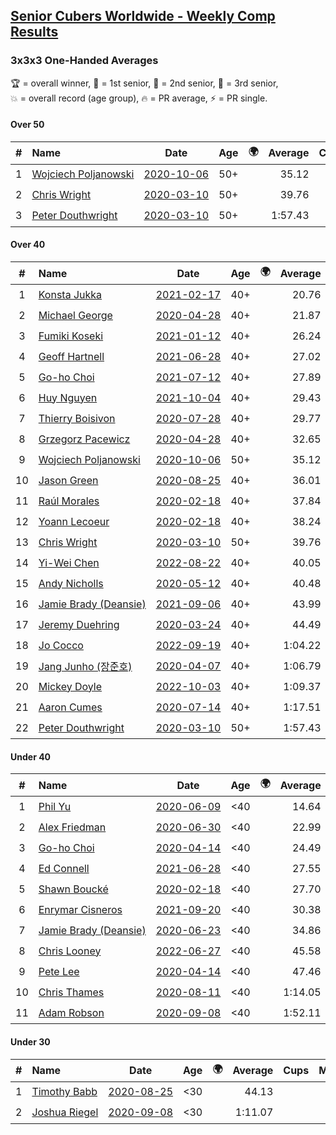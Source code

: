 <style>table {white-space: nowrap;}</style>
<link rel="stylesheet" type="text/css" href="/scw-comp/css/flags.css" />

## [Senior Cubers Worldwide - Weekly Comp Results](/scw-comp/results/)
### 3x3x3 One-Handed Averages

<span style="white-space: nowrap;">🏆 = overall winner</span>, <span style="white-space: nowrap;">🥇 = 1st senior</span>, <span style="white-space: nowrap;">🥈 = 2nd senior</span>, <span style="white-space: nowrap;">🥉 = 3rd senior</span>, <span style="white-space: nowrap;">💥 = overall record (age group)</span>, <span style="white-space: nowrap;">🔥 = PR average</span>, <span style="white-space: nowrap;">⚡ = PR single</span>.

#### Over 50

| # | Name | Date | Age | 🌍 | Average | Cups | Medals | Achievements | Video |
| :--: | :-- | :--: | :--: | :--: | --: | :--: | :-- | :-- | :-- |
| 1 | [Wojciech Poljanowski](../../persons/wojciech_poljanowski/333oh.md) | [2020-10-06](../../results/2020-10-06/333oh.md) | 50+ | <i class="flag flag-PL" /> | 35.12 |  | 🥉 x 2 | 💥 x 4, 🔥 x 3, ⚡ x 3 | [Desktop](https://www.facebook.com/events/2645965315652815/permalink/2649640285285318) / [Mobile](https://m.facebook.com/events/2645965315652815?view=permalink&id=2649640285285318) |
| 2 | [Chris Wright](../../persons/chris_wright/333oh.md) | [2020-03-10](../../results/2020-03-10/333oh.md) | 50+ | <i class="flag flag-GB" /> | 39.76 |  |  | 💥 x 1, 🔥 x 1, ⚡ x 1 | [Desktop](https://www.facebook.com/events/684510792316675/permalink/685546418879779) / [Mobile](https://m.facebook.com/events/684510792316675?view=permalink&id=685546418879779) |
| 3 | [Peter Douthwright](../../persons/peter_douthwright/333oh.md) | [2020-03-10](../../results/2020-03-10/333oh.md) | 50+ | <i class="flag flag-CA" /> | 1:57.43 |  | 🥇 x 1 | 💥 x 1, 🔥 x 1, ⚡ x 3 | [Desktop](https://www.facebook.com/events/684510792316675/permalink/688822721885482) / [Mobile](https://m.facebook.com/events/684510792316675?view=permalink&id=688822721885482) |

#### Over 40

| # | Name | Date | Age | 🌍 | Average | Cups | Medals | Achievements | Video |
| :--: | :-- | :--: | :--: | :--: | --: | :--: | :-- | :-- | :-- |
| 1 | [Konsta Jukka](../../persons/konsta_jukka/333oh.md) | [2021-02-17](../../results/2021-02-17/333oh.md) | 40+ | <i class="flag flag-FI" /> | 20.76 | 🏆 x 43 | 🥇 x 43 | 💥 x 3, 🔥 x 5, ⚡ x 4 | [Desktop](https://www.facebook.com/events/2846210318979915/permalink/2850447045222909) / [Mobile](https://m.facebook.com/events/2846210318979915?view=permalink&id=2850447045222909) |
| 2 | [Michael George](../../persons/michael_george/333oh.md) | [2020-04-28](../../results/2020-04-28/333oh.md) | 40+ | <i class="flag flag-GB" /> | 21.87 | 🏆 x 18 | 🥇 x 22 | 💥 x 5, 🔥 x 3, ⚡ x 5 | [Desktop](https://www.facebook.com/events/535188653858103/permalink/535332343843734) / [Mobile](https://m.facebook.com/events/535188653858103?view=permalink&id=535332343843734) |
| 3 | [Fumiki Koseki](../../persons/fumiki_koseki/333oh.md) | [2021-01-12](../../results/2021-01-12/333oh.md) | 40+ | <i class="flag flag-JP" /> | 26.24 | 🏆 x 1 | 🥇 x 1, 🥈 x 19, 🥉 x 3 | 🔥 x 6, ⚡ x 5 | [Desktop](https://www.facebook.com/events/154842819532367/permalink/157684892581493) / [Mobile](https://m.facebook.com/events/154842819532367?view=permalink&id=157684892581493) |
| 4 | [Geoff Hartnell](../../persons/geoff_hartnell/333oh.md) | [2021-06-28](../../results/2021-06-28/333oh.md) | 40+ | <i class="flag flag-GB" /> | 27.02 | 🏆 x 4 | 🥇 x 5, 🥈 x 28, 🥉 x 21 | 🔥 x 10, ⚡ x 7 | [Desktop](https://www.facebook.com/557281693/videos/567729587940463) / [Mobile](https://m.facebook.com/557281693/videos/567729587940463) |
| 5 | [Go-ho Choi](../../persons/go_ho_choi/333oh.md) | [2021-07-12](../../results/2021-07-12/333oh.md) | 40+ | <i class="flag flag-KR" /> | 27.89 | 🏆 x 2 | 🥈 x 1 | 💥 x 1, 🔥 x 3, ⚡ x 2 | [Desktop](https://www.facebook.com/events/511699716713156/permalink/517136362836158) / [Mobile](https://m.facebook.com/events/511699716713156?view=permalink&id=517136362836158) |
| 6 | [Huy Nguyen](../../persons/huy_nguyen/333oh.md) | [2021-10-04](../../results/2021-10-04/333oh.md) | 40+ | <i class="flag flag-CA" /> | 29.43 |  | 🥈 x 7, 🥉 x 20 | 🔥 x 12, ⚡ x 4 | [Desktop](https://www.facebook.com/events/1102565390277531/permalink/1106216629912407) / [Mobile](https://m.facebook.com/events/1102565390277531?view=permalink&id=1106216629912407) |
| 7 | [Thierry Boisivon](../../persons/thierry_boisivon/333oh.md) | [2020-07-28](../../results/2020-07-28/333oh.md) | 40+ | <i class="flag flag-FR" /> | 29.77 |  | 🥇 x 1, 🥈 x 10, 🥉 x 7 | 🔥 x 8, ⚡ x 3 | [Desktop](https://www.facebook.com/events/708566320000803/permalink/712727039584731) / [Mobile](https://m.facebook.com/events/708566320000803?view=permalink&id=712727039584731) |
| 8 | [Grzegorz Pacewicz](../../persons/grzegorz_pacewicz/333oh.md) | [2020-04-28](../../results/2020-04-28/333oh.md) | 40+ | <i class="flag flag-PL" /> | 32.65 | 🏆 x 1 | 🥇 x 1, 🥈 x 2 | 🔥 x 3, ⚡ x 2 | [Desktop](https://www.facebook.com/events/535188653858103/permalink/537395990304036) / [Mobile](https://m.facebook.com/events/535188653858103?view=permalink&id=537395990304036) |
| 9 | [Wojciech Poljanowski](../../persons/wojciech_poljanowski/333oh.md) | [2020-10-06](../../results/2020-10-06/333oh.md) | 50+ | <i class="flag flag-PL" /> | 35.12 |  | 🥉 x 2 | 💥 x 4, 🔥 x 3, ⚡ x 3 | [Desktop](https://www.facebook.com/events/2645965315652815/permalink/2649640285285318) / [Mobile](https://m.facebook.com/events/2645965315652815?view=permalink&id=2649640285285318) |
| 10 | [Jason Green](../../persons/jason_green/333oh.md) | [2020-08-25](../../results/2020-08-25/333oh.md) | 40+ | <i class="flag flag-US" /> | 36.01 |  | 🥈 x 1 | 🔥 x 2, ⚡ x 2 | [Desktop](https://www.facebook.com/jasongreenbowler/videos/10163944573110425) / [Mobile](https://m.facebook.com/jasongreenbowler/videos/10163944573110425) |
| 11 | [Raúl Morales](../../persons/raul_morales/333oh.md) | [2020-02-18](../../results/2020-02-18/333oh.md) | 40+ | <i class="flag flag-ES" /> | 37.84 |  |  | 🔥 x 1, ⚡ x 1 | |
| 12 | [Yoann Lecoeur](../../persons/yoann_lecoeur/333oh.md) | [2020-02-18](../../results/2020-02-18/333oh.md) | 40+ | <i class="flag flag-FR" /> | 38.24 |  | 🥉 x 1 | 🔥 x 1, ⚡ x 1 | [Desktop](https://www.facebook.com/events/1618332754973681/permalink/1622459904560966) / [Mobile](https://m.facebook.com/events/1618332754973681?view=permalink&id=1622459904560966) |
| 13 | [Chris Wright](../../persons/chris_wright/333oh.md) | [2020-03-10](../../results/2020-03-10/333oh.md) | 50+ | <i class="flag flag-GB" /> | 39.76 |  |  | 💥 x 1, 🔥 x 1, ⚡ x 1 | [Desktop](https://www.facebook.com/events/684510792316675/permalink/685546418879779) / [Mobile](https://m.facebook.com/events/684510792316675?view=permalink&id=685546418879779) |
| 14 | [Yi-Wei Chen](../../persons/yi_wei_chen/333oh.md) | [2022-08-22](../../results/2022-08-22/333oh.md) | 40+ | <i class="flag flag-TW" /> | 40.05 |  | 🥇 x 1 | 🔥 x 1, ⚡ x 1 | [Desktop](https://www.facebook.com/events/1050714292295463/permalink/1057518304948395) / [Mobile](https://m.facebook.com/events/1050714292295463?view=permalink&id=1057518304948395) |
| 15 | [Andy Nicholls](../../persons/andy_nicholls/333oh.md) | [2020-05-12](../../results/2020-05-12/333oh.md) | 40+ | <i class="flag flag-GB" /> | 40.48 |  | 🥉 x 2 | 🔥 x 2, ⚡ x 5 | [Desktop](https://www.facebook.com/events/546188069600739/permalink/546935109526035) / [Mobile](https://m.facebook.com/events/546188069600739?view=permalink&id=546935109526035) |
| 16 | [Jamie Brady (Deansie)](../../persons/jamie_brady/333oh.md) | [2021-09-06](../../results/2021-09-06/333oh.md) | 40+ | <i class="flag flag-GB" /> | 43.99 |  |  | 🔥 x 5, ⚡ x 4 | [Desktop](https://www.facebook.com/events/208105634636421/permalink/211159084331076) / [Mobile](https://m.facebook.com/events/208105634636421?view=permalink&id=211159084331076) |
| 17 | [Jeremy Duehring](../../persons/jeremy_duehring/333oh.md) | [2020-03-24](../../results/2020-03-24/333oh.md) | 40+ | <i class="flag flag-US" /> | 44.49 |  | 🥉 x 1 | 🔥 x 2, ⚡ x 2 | [Desktop](https://www.facebook.com/events/212335450005639/permalink/213082393264278) / [Mobile](https://m.facebook.com/events/212335450005639?view=permalink&id=213082393264278) |
| 18 | [Jo Cocco](../../persons/jo_cocco/333oh.md) | [2022-09-19](../../results/2022-09-19/333oh.md) | 40+ | <i class="flag flag-GB" /> | 1:04.22 | 🏆 x 1 | 🥇 x 3 | 🔥 x 4, ⚡ x 6 | [Desktop](https://www.facebook.com/JoCocco/videos/654198549394467) / [Mobile](https://m.facebook.com/JoCocco/videos/654198549394467) |
| 19 | [Jang Junho (장준호)](../../persons/jang_junho/333oh.md) | [2020-04-07](../../results/2020-04-07/333oh.md) | 40+ | <i class="flag flag-KR" /> | 1:06.79 |  |  | 🔥 x 3, ⚡ x 3 | [Desktop](https://www.facebook.com/events/682716079141575/permalink/686595828753600) / [Mobile](https://m.facebook.com/events/682716079141575?view=permalink&id=686595828753600) |
| 20 | [Mickey Doyle](../../persons/mickey_doyle/333oh.md) | [2022-10-03](../../results/2022-10-03/333oh.md) | 40+ | <i class="flag flag-US" /> | 1:09.37 | 🏆 x 1 | 🥇 x 2 | 🔥 x 1, ⚡ x 1 | [Desktop](https://www.facebook.com/events/1113163972925182/permalink/1118933459014900) / [Mobile](https://m.facebook.com/events/1113163972925182?view=permalink&id=1118933459014900) |
| 21 | [Aaron Cumes](../../persons/aaron_cumes/333oh.md) | [2020-07-14](../../results/2020-07-14/333oh.md) | 40+ | <i class="flag flag-GB" /> | 1:17.51 |  |  | 🔥 x 7, ⚡ x 8 | [Desktop](https://www.facebook.com/events/1157754364595802/permalink/1159540284417210) / [Mobile](https://m.facebook.com/events/1157754364595802?view=permalink&id=1159540284417210) |
| 22 | [Peter Douthwright](../../persons/peter_douthwright/333oh.md) | [2020-03-10](../../results/2020-03-10/333oh.md) | 50+ | <i class="flag flag-CA" /> | 1:57.43 |  | 🥇 x 1 | 💥 x 1, 🔥 x 1, ⚡ x 3 | [Desktop](https://www.facebook.com/events/684510792316675/permalink/688822721885482) / [Mobile](https://m.facebook.com/events/684510792316675?view=permalink&id=688822721885482) |

#### Under 40

| # | Name | Date | Age | 🌍 | Average | Cups | Medals | Achievements | Video |
| :--: | :-- | :--: | :--: | :--: | --: | :--: | :-- | :-- | :-- |
| 1 | [Phil Yu](../../persons/phil_yu/333oh.md) | [2020-06-09](../../results/2020-06-09/333oh.md) | <40 | <i class="flag flag-US" /> | 14.64 | 🏆 x 1 |  | 💥 x 1, 🔥 x 1, ⚡ x 1 | [Desktop](https://www.facebook.com/events/903549840109576/permalink/904463093351584) / [Mobile](https://m.facebook.com/events/903549840109576?view=permalink&id=904463093351584) |
| 2 | [Alex Friedman](../../persons/alex_friedman/333oh.md) | [2020-06-30](../../results/2020-06-30/333oh.md) | <40 | <i class="flag flag-IL" /> | 22.99 | 🏆 x 1 |  | 🔥 x 5, ⚡ x 5 | [Desktop](https://www.facebook.com/events/679860472562391/permalink/682468332301605) / [Mobile](https://m.facebook.com/events/679860472562391?view=permalink&id=682468332301605) |
| 3 | [Go-ho Choi](../../persons/go_ho_choi/333oh.md) | [2020-04-14](../../results/2020-04-14/333oh.md) | <40 | <i class="flag flag-KR" /> | 24.49 | 🏆 x 2 | 🥈 x 1 | 💥 x 1, 🔥 x 3, ⚡ x 2 | [Desktop](https://www.facebook.com/events/982619255468618/permalink/987264148337462) / [Mobile](https://m.facebook.com/events/982619255468618?view=permalink&id=987264148337462) |
| 4 | [Ed Connell](../../persons/ed_connell/333oh.md) | [2021-06-28](../../results/2021-06-28/333oh.md) | <40 | <i class="flag flag-IE" /> | 27.55 | 🏆 x 10 |  | 🔥 x 7, ⚡ x 2 | [Desktop](https://www.facebook.com/events/849999075950147/permalink/860027751613946) / [Mobile](https://m.facebook.com/events/849999075950147?view=permalink&id=860027751613946) |
| 5 | [Shawn Boucké](../../persons/shawn_boucke/333oh.md) | [2020-02-18](../../results/2020-02-18/333oh.md) | <40 | <i class="flag flag-US" /> | 27.70 | 🏆 x 1 |  | 🔥 x 1, ⚡ x 2 | [Desktop](https://www.facebook.com/events/1618332754973681/permalink/1621909717949318) / [Mobile](https://m.facebook.com/events/1618332754973681?view=permalink&id=1621909717949318) |
| 6 | [Enrymar Cisneros](../../persons/enrymar_cisneros/333oh.md) | [2021-09-20](../../results/2021-09-20/333oh.md) | <40 | <i class="flag flag-VE" /> | 30.38 |  |  | 🔥 x 3, ⚡ x 1 | [Desktop](https://www.facebook.com/events/836337370416586/permalink/844798892903767) / [Mobile](https://m.facebook.com/events/836337370416586?view=permalink&id=844798892903767) |
| 7 | [Jamie Brady (Deansie)](../../persons/jamie_brady/333oh.md) | [2020-06-23](../../results/2020-06-23/333oh.md) | <40 | <i class="flag flag-GB" /> | 34.86 |  |  | 🔥 x 5, ⚡ x 4 | [Desktop](https://www.facebook.com/events/722150235200875/permalink/725813714834527) / [Mobile](https://m.facebook.com/events/722150235200875?view=permalink&id=725813714834527) |
| 8 | [Chris Looney](../../persons/chris_looney/333oh.md) | [2022-06-27](../../results/2022-06-27/333oh.md) | <40 | <i class="flag flag-US" /> | 45.58 | 🏆 x 3 |  | 🔥 x 3, ⚡ x 3 | [Desktop](https://www.facebook.com/chris.looney/videos/444060360639101) / [Mobile](https://m.facebook.com/chris.looney/videos/444060360639101) |
| 9 | [Pete Lee](../../persons/pete_lee/333oh.md) | [2020-04-14](../../results/2020-04-14/333oh.md) | <40 | <i class="flag flag-GB" /> | 47.46 | 🏆 x 2 |  | 🔥 x 2, ⚡ x 1 | [Desktop](https://www.facebook.com/events/982619255468618/permalink/985950998468777) / [Mobile](https://m.facebook.com/events/982619255468618?view=permalink&id=985950998468777) |
| 10 | [Chris Thames](../../persons/chris_thames/333oh.md) | [2020-08-11](../../results/2020-08-11/333oh.md) | <40 | <i class="flag flag-US" /> | 1:14.05 |  |  | 🔥 x 5, ⚡ x 4 | [Desktop](https://www.facebook.com/events/338631130511019/permalink/342722970101835) / [Mobile](https://m.facebook.com/events/338631130511019?view=permalink&id=342722970101835) |
| 11 | [Adam Robson](../../persons/adam_robson/333oh.md) | [2020-09-08](../../results/2020-09-08/333oh.md) | <40 | <i class="flag flag-GB" /> | 1:52.11 |  |  | 🔥 x 1, ⚡ x 1 | [Desktop](https://www.facebook.com/100005428097972/videos/1462631423927780) / [Mobile](https://m.facebook.com/100005428097972/videos/1462631423927780) |

#### Under 30

| # | Name | Date | Age | 🌍 | Average | Cups | Medals | Achievements | Video |
| :--: | :-- | :--: | :--: | :--: | --: | :--: | :-- | :-- | :-- |
| 1 | [Timothy Babb](../../persons/timothy_babb/333oh.md) | [2020-08-25](../../results/2020-08-25/333oh.md) | <30 | <i class="flag flag-CA" /> | 44.13 |  |  | 🔥 x 1, ⚡ x 1 | [Desktop](https://www.facebook.com/tbabb/videos/10164454946925553) / [Mobile](https://m.facebook.com/tbabb/videos/10164454946925553) |
| 2 | [Joshua Riegel](../../persons/joshua_riegel/333oh.md) | [2020-09-08](../../results/2020-09-08/333oh.md) | <30 | <i class="flag flag-US" /> | 1:11.07 |  |  | 🔥 x 4, ⚡ x 4 | [Desktop](https://www.facebook.com/events/660661614881054/permalink/665965871017295) / [Mobile](https://m.facebook.com/events/660661614881054?view=permalink&id=665965871017295) |


<!-- Global site tag (gtag.js) - Google Analytics -->
<script async src="https://www.googletagmanager.com/gtag/js?id=UA-86348435-3"></script>
<script>window.dataLayer = window.dataLayer || []; function gtag() {dataLayer.push(arguments);} gtag('js', new Date()); gtag('config', 'UA-86348435-3');</script>
